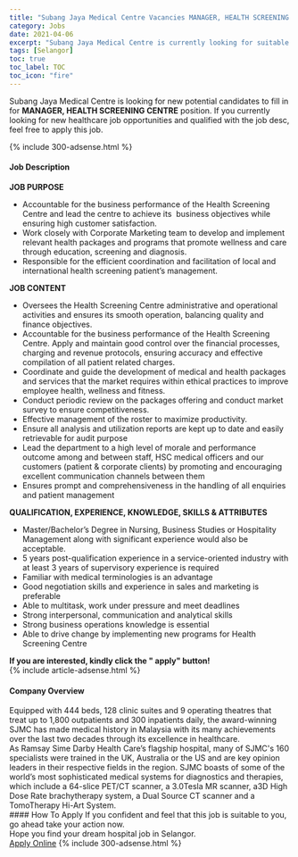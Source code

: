 ```yaml
---
title: "Subang Jaya Medical Centre Vacancies MANAGER, HEALTH SCREENING CENTRE" 
category: Jobs 
date: 2021-04-06 
excerpt: "Subang Jaya Medical Centre is currently looking for suitable person to fill in the MANAGER, HEALTH SCREENING CENTRE which positioned at Selangor" 
tags: [Selangor] 
toc: true 
toc_label: TOC 
toc_icon: "fire" 
--- 
```


<p>Subang Jaya Medical Centre is looking for new potential candidates to fill in for <b>MANAGER, HEALTH SCREENING CENTRE</b> position. If you currently looking for new healthcare job opportunities and qualified with the job desc, feel free to apply this job.
</p>{% include 300-adsense.html %} 
<div><div><h4>Job Description</h4></div><div><div><span><div><div><strong>JOB PURPOSE</strong></div><ul><li>Accountable for the business performance of the Health Screening Centre and lead the centre to achieve its&#160; business objectives while ensuring high customer satisfaction.</li><li>Work closely with Corporate Marketing team to develop and implement relevant health packages and programs that promote wellness and care through education, screening and diagnosis.</li><li>Responsible for the efficient coordination and facilitation of local and international health screening patient&#8217;s management.</li></ul><div><strong>JOB CONTENT</strong></div><ul><li>Oversees the Health Screening Centre administrative and operational activities and ensures its smooth operation, balancing quality and finance objectives.</li><li>Accountable for the business performance of the Health Screening Centre. Apply and maintain good control over the financial processes, charging and revenue protocols, ensuring accuracy and effective compilation of all patient related charges.</li><li>Coordinate and guide the development of medical and health packages and services that the market requires within ethical practices to improve employee health, wellness and fitness.</li><li>Conduct periodic review on the packages offering and conduct market survey to ensure competitiveness.</li><li>Effective management of the roster to maximize productivity.</li><li>Ensure all analysis and utilization reports are kept up to date and easily retrievable for audit purpose</li><li>Lead the department to a high level of morale and performance outcome among and between staff, HSC medical officers and our customers (patient &amp; corporate clients) by promoting and encouraging excellent communication channels between them</li><li>Ensures prompt and comprehensiveness in the handling of all enquiries and patient management</li></ul><div><strong>QUALIFICATION, EXPERIENCE, KNOWLEDGE, SKILLS &amp; ATTRIBUTES</strong></div><ul><li>Master/Bachelor&#8217;s Degree in Nursing, Business Studies or Hospitality Management along with significant experience would also be acceptable.</li><li>5 years post-qualification experience in a service-oriented industry with at least 3 years of supervisory experience is required</li><li>Familiar with medical terminologies is an advantage</li><li>Good negotiation skills and experience in sales and marketing is preferable</li><li>Able to multitask, work under pressure and meet deadlines</li><li>Strong interpersonal, communication and analytical skills</li><li>Strong business operations knowledge is essential</li><li>Able to drive change by implementing new programs for Health Screening Centre</li></ul><div><strong>If you are interested, kindly click the " apply" button!</strong></div></div></span></div></div></div> 
{% include article-adsense.html %} 
<div><div><h4>Company Overview</h4></div><div><div><span><div><div>
	Equipped with 444 beds, 128 clinic suites and 9 operating theatres that treat up to 1,800 outpatients and 300 inpatients daily, the award-winning SJMC has made medical history in Malaysia with its many achievements over the last two decades through its excellence in healthcare.</div>
<div>
	As Ramsay Sime Darby Health Care&#8217;s flagship hospital, many of SJMC's 160 specialists were trained in the UK, Australia or the US and are key opinion leaders in their respective fields in the region. SJMC boasts of some of the world&#8217;s most sophisticated medical systems for diagnostics and therapies, which include a 64-slice PET/CT scanner, a 3.0Tesla MR scanner, a3D High Dose Rate brachytherapy system, a Dual Source CT scanner and a TomoTherapy Hi-Art System.</div></div></span></div></div></div> 
#### How To Apply 
If you confident and feel that this job is suitable to you, go ahead take your action now. <br/> 
Hope you find your dream hospital job in Selangor. <br/> 
<a href="https://www.jobstreet.com.my/en/job/manager-health-screening-centre-4523794?jobId=jobstreet-my-job-4523794" class="btn btn--warning" target="_blank" rel="nofollow noopenner">Apply Online</a> 
{% include 300-adsense.html %} 